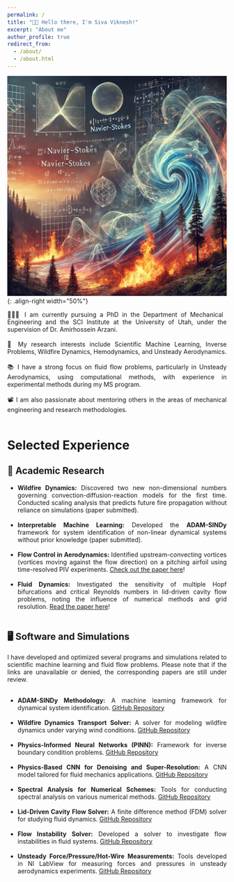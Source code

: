 ```yaml
---
permalink: /
title: "👋🏼 Hello there, I'm Siva Viknesh!"
excerpt: "About me"
author_profile: true
redirect_from: 
  - /about/
  - /about.html
---
```


![Illustration of dynamical system analysis](https://raw.githubusercontent.com/siva-viknesh/siva-viknesh.github.io/master/images/pic_dyna.webp){: .align-right width="50%"}

<div style="text-align: justify;">
    👨🏻‍💻 I am currently pursuing a PhD in the Department of Mechanical Engineering and the SCI Institute at the University of Utah, under the supervision of Dr. Amirhossein Arzani.<br><br>
    🔬 My research interests include Scientific Machine Learning, Inverse Problems, Wildfire Dynamics, Hemodynamics, and Unsteady Aerodynamics.<br><br>
    📚 I have a strong focus on fluid flow problems, particularly in Unsteady Aerodynamics, using computational methods, with experience in experimental methods during my MS program.<br><br>
</div>

<div style="text-align: justify;">
📽️ I am also passionate about mentoring others in the areas of mechanical engineering and research methodologies.<br><br>

# Selected Experience

## 🔬 Academic Research
- **Wildfire Dynamics:** Discovered two new non-dimensional numbers governing convection-diffusion-reaction models for the first time. Conducted scaling analysis that predicts future fire propagation without reliance on simulations (paper submitted).<br><br>
- **Interpretable Machine Learning:** Developed the **ADAM-SINDy** framework for system identification of non-linear dynamical systems without prior knowledge (paper submitted).<br><br>
- **Flow Control in Aerodynamics:** Identified upstream-convecting vortices (vortices moving against the flow direction) on a pitching airfoil using time-resolved PIV experiments. [Check out the paper here](https://pubs.aip.org/aip/pof/article/33/8/087115/1080453/Active-control-of-separated-flow-on-a-symmetric)!<br><br>
- **Fluid Dynamics:** Investigated the sensitivity of multiple Hopf bifurcations and critical Reynolds numbers in lid-driven cavity flow problems, noting the influence of numerical methods and grid resolution. [Read the paper here](https://journals.aps.org/pre/abstract/10.1103/PhysRevE.99.013305)!<br><br>

## 🖥️ Software and Simulations
I have developed and optimized several programs and simulations related to scientific machine learning and fluid flow problems. Please note that if the links are unavailable or denied, the corresponding papers are still under review.<br><br>

- **ADAM-SINDy Methodology:** A machine learning framework for dynamical system identification. [GitHub Repository](https://github.com/siva-viknesh/ADAM-SINDy)<br><br>
- **Wildfire Dynamics Transport Solver:** A solver for modeling wildfire dynamics under varying wind conditions. [GitHub Repository](https://github.com/siva-viknesh/Wildland_Fire_Dynamics)<br><br>
- **Physics-Informed Neural Networks (PINN):** Framework for inverse boundary condition problems. [GitHub Repository](https://github.com/siva-viknesh/Inverse-BC-PINN-Framework)<br><br>
- **Physics-Based CNN for Denoising and Super-Resolution:** A CNN model tailored for fluid mechanics applications. [GitHub Repository](https://github.com/siva-viknesh/Physics-Based_ML/blob/main/Fluid_Mechanics/Physics-based_CNN.ipynb)<br><br>
- **Spectral Analysis for Numerical Schemes:** Tools for conducting spectral analysis on various numerical methods. [GitHub Repository](https://github.com/siva-viknesh/Computational_Fluid_Mechanics/tree/main/Spectral_Analysis)<br><br>
- **Lid-Driven Cavity Flow Solver:** A finite difference method (FDM) solver for studying fluid dynamics. [GitHub Repository](https://github.com/siva-viknesh/Computational_Fluid_Mechanics/tree/main/Lid_Driven_Cavity_Flow)<br><br>
- **Flow Instability Solver:** Developed a solver to investigate flow instabilities in fluid systems. [GitHub Repository](https://github.com/siva-viknesh/Computational_Fluid_Mechanics/tree/main/Fluid_Solvers)<br><br>
- **Unsteady Force/Pressure/Hot-Wire Measurements:** Tools developed in NI LabView for measuring forces and pressures in unsteady aerodynamics experiments. [GitHub Repository](https://github.com/siva-viknesh/Experiments_Pitching_Airfoil)<br><br>
</div>
